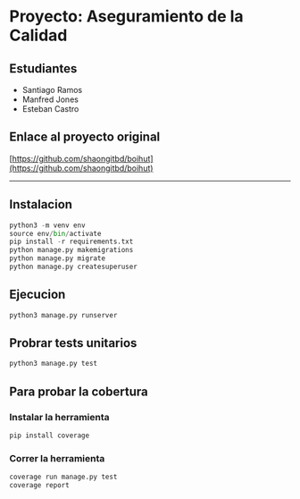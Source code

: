 # Proyecto: Aseguramiento de la Calidad

## Estudiantes
- Santiago Ramos
- Manfred Jones
- Esteban Castro

## Enlace al proyecto original
[https://github.com/shaongitbd/boihut](https://github.com/shaongitbd/boihut)

---
## Instalacion
```python
python3 -m venv env
source env/bin/activate
pip install -r requirements.txt
python manage.py makemigrations
python manage.py migrate
python manage.py createsuperuser
```

## Ejecucion
```python
python3 manage.py runserver
```

## Probrar tests unitarios
```python
python3 manage.py test
```

## Para probar la cobertura
### Instalar la herramienta
```python
pip install coverage
```
### Correr la herramienta
```python
coverage run manage.py test
coverage report
```
